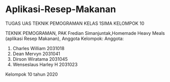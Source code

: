# Aplikasi-Resep-Makanan
TUGAS UAS TEKNIK PEMOGRAMAN KELAS 1SIMA KELOMPOK 10

TEKNIK PEMOGRAMAN, PAK Fredian Simanjuntak,Homemade Heavy Meals (aplikasi Resep Makanan),
Anggota Kelompok:
Anggota:
1.	Charles William		  2031018
2.	Dean Mervyn			    2031041
3.	Dirson Wiratama		  2031045
4.	Wenseslaus Harley H	2031023

Kelompok 10 tahun 2020

